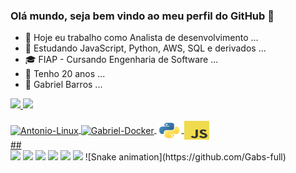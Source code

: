 ### Olá mundo, seja bem vindo ao meu perfil do GitHub 👋
 
- 🔭 Hoje eu trabalho como Analista de desenvolvimento ...
- 🌱 Estudando JavaScript, Python, AWS, SQL e derivados ...
- 🎓 FIAP - Cursando Engenharia de Software ...
- 🥳 Tenho 20 anos ... 
- 🥋 Gabriel Barros ...
 
<div>
<a href="https://github.com/23Ant">
<img height="180em" src="https://github-readme-stats.vercel.app/api?username=23Ant&show_icons=true&theme=tokyonight&include_all_commits=true&count_private=true"/>
<img height="180em" src="https://github-readme-stats.vercel.app/api/top-langs/?username=23Ant&layout=compact&langs_count=7&theme=tokyonight"/>
</div>
<div style="display: inline_block"><br>
<img align="center" alt="Antonio-Linux" height="30" width="40" src="https://www.svgrepo.com/show/184138/linux.svg">
<img align="center" alt="Gabriel-Docker" height="30" width="40" src="https://cdn.worldvectorlogo.com/logos/docker.svg">
<img align="center" alt="Gabriel-Python" height="30" width="40" src="https://raw.githubusercontent.com/devicons/devicon/master/icons/python/python-original.svg">
<img align="center" alt="Gabriel-Javascript" height="30" width="40" src="https://raw.githubusercontent.com/github/explore/main/topics/javascript/javascript.png">
</div>
  ##
 
<div> 
<a href="https://www.youtube.com/channel/UC_-uuuZbY0AAt9CViNzvc-Q" target="_blank"><img src="https://img.shields.io/badge/YouTube-FF0000?style=for-the-badge&logo=youtube&logoColor=white" target="_blank"></a>
<a href="" target="_blank"><img src="https://img.shields.io/badge/-Instagram-%23E4405F?style=for-the-badge&logo=instagram&logoColor=white" target="_blank"></a>
<a href="https://www.twitch.tv/o23n" target="_blank"><img src="https://img.shields.io/badge/Twitch-9146FF?style=for-the-badge&logo=twitch&logoColor=white" target="_blank"></a>
<a href="https://discord.gg/pDbY76q8Qf" target="_blank"><img src="https://img.shields.io/badge/Discord-7289DA?style=for-the-badge&logo=discord&logoColor=white" target="_blank"></a> 
<a href = "mailto:menod3v@gmail.com"><img src="https://img.shields.io/badge/-Gmail-%23333?style=for-the-badge&logo=gmail&logoColor=white" target="_blank"></a>
<a href="" target="_blank"><img src="https://www.linkedin.com/in/gabriel-barros-a29a3a273/&logo=linkedin&logoColor=white" target="_blank"></a> 
  ![Snake animation](https://github.com/Gabs-full)
</div>
<!---
Gabs-full/Gabs-full is a ✨ special ✨ repository because its `README.md` (this file) appears on your GitHub profile.
You can click the Preview link to take a look at your changes.
--->
